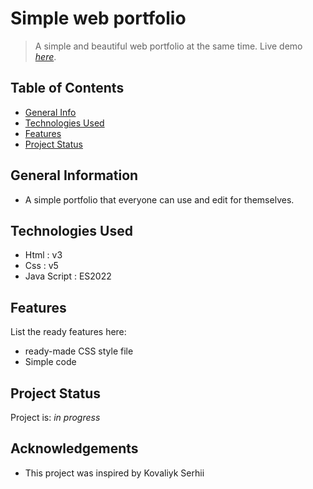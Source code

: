# Simple web portfolio

> A simple and beautiful web portfolio at the same time.
> Live demo [_here_](https://Yamero.github.io/). <!-- link to web page -->

## Table of Contents
* [General Info](#general-information)
* [Technologies Used](#technologies-used)
* [Features](#features)
* [Project Status](#project-status)
<!-- * [License](#license) -->


## General Information
- A simple portfolio that everyone can use and edit for themselves.


## Technologies Used
- Html : v3
- Css : v5
- Java Script : ES2022


## Features
List the ready features here:
- ready-made CSS style file
- Simple code











## Project Status
Project is: _in progress_




## Acknowledgements

- This project was inspired by Kovaliyk Serhii
